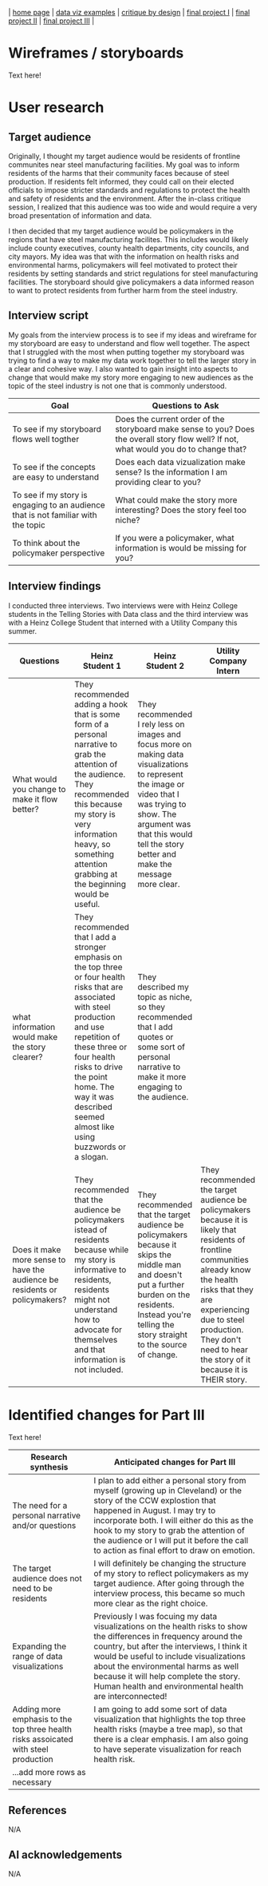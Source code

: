 | [home page](https://cmustudent.github.io/tswd-portfolio-templates/) | [data viz examples](dataviz-examples) | [critique by design](critique-by-design) | [final project I](final-project-part-one) | [final project II](final-project-part-two) | [final project III](final-project-part-three) |

# Wireframes / storyboards

Text here!

# User research 

## Target audience

Originally, I thought my target audience would be residents of frontline communites near steel manufacturing facilities. My goal was to inform residents of the harms that their community faces because of steel production. If residents felt informed, they could call on their elected officials to impose stricter standards and regulations to protect the health and safety of residents and the environment. After the in-class critique session, I realized that this audience was too wide and would require a very broad presentation of information and data. 

I then decided that my target audience would be policymakers in the regions that have steel manufacturing facilites. This includes would likely include county executives, county health departments, city councils, and city mayors. My idea was that with the information on health risks and environmental harms, policymakers will feel motivated to protect their residents by setting standards and strict regulations for steel manufacturing facilities. The storyboard should give policymakers a data informed reason to want to protect residents from further harm from the steel industry. 


## Interview script

My goals from the interview process is to see if my ideas and wireframe for my storyboard are easy to understand and flow well together. The aspect that I struggled with the most when putting together my storyboard was trying to find a way to make my data work together to tell the larger story in a clear and cohesive way. I also wanted to gain insight into aspects to change that would make my story more engaging to new audiences as the topic of the steel industry is not one that is commonly understood. 

| Goal | Questions to Ask |
|------|------------------|
|To see if my storyboard flows well togther| Does the current order of the storyboard make sense to you? Does the overall story flow well? If not, what would you do to change that?| 
|To see if the concepts are easy to understand|Does each data vizualization make sense? Is the information I am providing clear to you?|
|To see if my story is engaging to an audience that is not familiar with the topic| What could make the story more interesting? Does the story feel too niche?|
|To think about the policymaker perspective| If you were a policymaker, what information is would be missing for you?|

## Interview findings

I conducted three interviews. Two interviews were with Heinz College students in the Telling Stories with Data class and the third interview was with a Heinz College Student that interned with a Utility Company this summer.

| Questions               | Heinz Student 1 | Heinz Student 2 |Utility Company Intern|
|-------------------------|--------------------------------|-------------|-------------|
|What would you change to make it flow better?|They recommended adding a hook that is some form of a personal narrative to grab the attention of the audience. They recommended this because my story is very information heavy, so something attention grabbing at the beginning would be useful.|They recommended I rely less on images and focus more on making data visualizations to represent the image or video that I was trying to show. The argument was that this would tell the story better and make the message more clear.|             |
|what information would make the story clearer?|They recommended that I add a stronger emphasis on the top three or four health risks that are associated with steel production and use repetition of these three or four health risks to drive the point home. The way it was described seemed almost like using buzzwords or a slogan.|They described my topic as niche, so they recommended that I add quotes or some sort of personal narrative to make it more engaging to the audience.|             |
|Does it make more sense to have the audience be residents or policymakers?|They recommended that the audience be policymakers istead of residents because while my story is informative to residents, residents might not understand how to advocate for themselves and that information is not included.|They recommended that the target audience be policymakers because it skips the middle man and doesn't put a further burden on the residents. Instead you're telling the story straight to the source of change.|They recommended the target audience be policymakers because it is likely that residents of frontline communities already know the health risks that they are experiencing due to steel production. They don't need to hear the story of it because it is THEIR story.|


# Identified changes for Part III

Text here!

| Research synthesis                       | Anticipated changes for Part III                                                |
|------------------------------------------|---------------------------------------------------------------------------------|
|The need for a personal narrative and/or questions|I plan to add either a personal story from myself (growing up in Cleveland) or the story of the CCW explostion that happened in August. I may try to incorporate both. I will either do this as the hook to my story to grab the attention of the audience or I will put it before the call to action as final effort to draw on emotion.|
|The target audience does not need to be residents|I will definitely be changing the structure of my story to reflect policymakers as my target audience. After going through the interview process, this became so much more clear as the right choice.|
|Expanding the range of data visualizations|Previously I was focuing my data visualizations on the health risks to show the differences in frequency around the country, but after the interviews, I think it would be useful to include visualizations about the environmental harms as well because it will help complete the story. Human health and environmental health are interconnected!|
|Adding more emphasis to the top three health risks assoicated with steel production|I am going to add some sort of data visualization that highlights the top three health risks (maybe a tree map), so that there is a clear emphasis. I am also going to have seperate visualization for reach health risk.|
| ...add more rows as necessary            |                                                                                 |


## References
N/A
## AI acknowledgements
N/A

